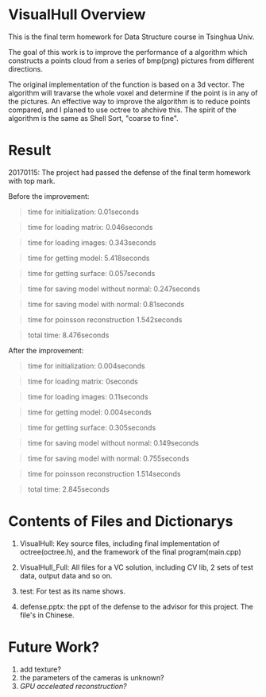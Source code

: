# VisualHull Overview
This is the final term homework for Data Structure course in Tsinghua Univ.

The goal of this work is to improve the performance of a algorithm which constructs a points cloud from a series of bmp(png) pictures from different directions.

The original implementation of the function is based on a 3d vector. The algorithm will travarse the whole voxel and determine if the point is in any of the pictures. An effective way to improve the algorithm is to reduce points compared, and I planed to use octree to ahchive this. The spirit of the algorithm is the same as Shell Sort, "coarse to fine".


# Result 

20170115: The project had passed the defense of the final term homework with top mark.



Before the improvement:

>time for initialization: 0.01seconds

>time for loading matrix: 0.046seconds

>time for loading images: 0.343seconds

>time for getting model: 5.418seconds

>time for getting surface: 0.057seconds

>time for saving model without normal: 0.247seconds

>time for saving model with normal: 0.81seconds

>time for poinsson reconstruction 1.542seconds

>total time: 8.476seconds



After the improvement:

>time for initialization: 0.004seconds

>time for loading matrix: 0seconds

>time for loading images: 0.11seconds

>time for getting model: 0.004seconds

>time for getting surface: 0.305seconds

>time for saving model without normal: 0.149seconds

>time for saving model with normal: 0.755seconds

>time for poinsson reconstruction 1.514seconds

>total time: 2.845seconds


# Contents of Files and Dictionarys


1. VisualHull: Key source files, including final implementation of octree(octree.h), and the framework of the final program(main.cpp)

2. VisualHull_Full: All files for a VC solution, including CV lib, 2 sets of test data, output data and so on.

3. test: For test as its name shows.

4. defense.pptx: the ppt of the defense to the advisor for this project. The file's in Chinese.

# Future Work?

1. add texture?
2. the parameters of the cameras is unknown?
3. *GPU acceleated reconstruction?*
